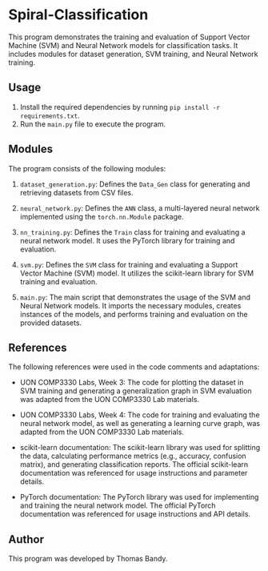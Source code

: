 # Spiral-Classification

This program demonstrates the training and evaluation of Support Vector Machine (SVM) and Neural Network models for classification tasks. It includes modules for dataset generation, SVM training, and Neural Network training.

## Usage

1. Install the required dependencies by running `pip install -r requirements.txt`.
2. Run the `main.py` file to execute the program.

## Modules

The program consists of the following modules:

1. `dataset_generation.py`: Defines the `Data_Gen` class for generating and retrieving datasets from CSV files.

2. `neural_network.py`: Defines the `ANN` class, a multi-layered neural network implemented using the `torch.nn.Module` package.

3. `nn_training.py`: Defines the `Train` class for training and evaluating a neural network model. It uses the PyTorch library for training and evaluation.

4. `svm.py`: Defines the `SVM` class for training and evaluating a Support Vector Machine (SVM) model. It utilizes the scikit-learn library for SVM training and evaluation.

5. `main.py`: The main script that demonstrates the usage of the SVM and Neural Network models. It imports the necessary modules, creates instances of the models, and performs training and evaluation on the provided datasets.

## References

The following references were used in the code comments and adaptations:

- UON COMP3330 Labs, Week 3: The code for plotting the dataset in SVM training and generating a generalization graph in SVM evaluation was adapted from the UON COMP3330 Lab materials.

- UON COMP3330 Labs, Week 4: The code for training and evaluating the neural network model, as well as generating a learning curve graph, was adapted from the UON COMP3330 Lab materials.

- scikit-learn documentation: The scikit-learn library was used for splitting the data, calculating performance metrics (e.g., accuracy, confusion matrix), and generating classification reports. The official scikit-learn documentation was referenced for usage instructions and parameter details.

- PyTorch documentation: The PyTorch library was used for implementing and training the neural network model. The official PyTorch documentation was referenced for usage instructions and API details.

## Author

This program was developed by Thomas Bandy.

